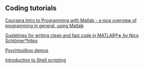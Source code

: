 ## Coding tutorials 


[Coursera Intro to Programming with Matlab - a nice overview of programming in general, using Matlab](https://www.coursera.org/learn/matlab)

[Guidelines for writing clean and fast code in MATLAB®∗ by Nico Schlömer†https](https://github.mit.edu/kanlab/lab/blob/master/documents/codingInMatlab/matlab-guidelines-2.pdf)

[Psychtoolbox demos](http://peterscarfe.com/ptbtutorials.html)

[Introduction to Shell scripting](http://linuxcommand.org/lc3_learning_the_shell.php)


